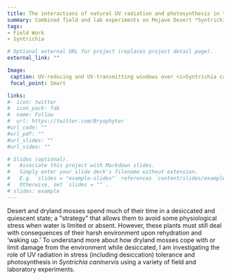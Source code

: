 ```yaml
---
title: The interactions of natural UV radiation and photosynthesis in the desert moss 𝙎𝙮𝙣𝙩𝙧𝙞𝙘𝙝𝙞𝙖 𝙘𝙖𝙣𝙞𝙣𝙚𝙧𝙫𝙞𝙨
summary: Combined field and lab experiments on Mojave Desert *Syntrichia caninervis* 
tags:
- Field Work
- Syntrichia

# Optional external URL for project (replaces project detail page).
external_link: ""

Image:
 caption: UV-reducing and UV-transmitting windows over <i>Syntrichia caninervis</i> cushions in the Mojave Desert.  
 focal_point: Smart

links:
#- icon: twitter
#  icon_pack: fab
#  name: Follow
#  url: https://twitter.com/Bryophyter
#url_code: ""
#url_pdf: ""
#url_slides: ""
#url_video: ""

# Slides (optional).
#   Associate this project with Markdown slides.
#   Simply enter your slide deck's filename without extension.
#   E.g. `slides = "example-slides"` references `content/slides/example-slides.md`.
#   Otherwise, set `slides = ""`.
# slides: example
---
```


Desert and dryland mosses spend much of their time in a desiccated and quiescent state; a "strategy" that allows them to avoid some physiological stress when water is limited or absent. However, these plants must still deal with consequences of their harsh environment upon rehydration and ‘waking up.’ To understand more about how dryland mosses cope with or limit damage from the environment while desiccated, I am investigating the role of UV radiation in stress (including desiccation) tolerance and photosynthesis in *Syntrichia caninervis* using a variety of field and laboratory experiments.
